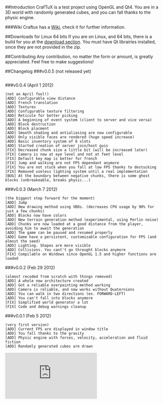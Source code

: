 ##Introduction
CrafTuX is a test project using OpenGL and Qt4. You are in a 3D world with randomly generated cubes, and you can fall thanks to the physic engine.

###Wiki
Craftux has a [Wiki](https://github.com/Glycaa/CrafTuX/wiki), check it for further information.

##Downloads for Linux 64 bits
If you are on Linux, and 64 bits, there is a build for you at the [download section](https://github.com/Glycaa/CrafTuX/downloads).
You must have Qt librairies installed, since they are not provided in the zip.

##Contributing
Any contribution, no matter the form or amount, is greatly appreciated. Feel free to make suggestions!

##Changelog
###v0.0.5 (not released yet)
```

```
###v0.0.4 (April 1 2012)
```
(not an April fool!)
[ADD] Configurable view distance
[ADD] French translation
[ADD] Textures
[ADD] Configurable texture filtering
[ADD] Reticule for better picking
[ADD] A beginning of event system (client to server and vice versa)
[ADD] Block destruction
[ADD] Block placment
[ADD] Smooth shading and antialiasing are now configurable
[ADD] Only visible faces are rendered (huge speed increase)
[ADD] Basic inventory system of 8 slots
[ADD] Started creation of server join/host guis
[FIX] Decreased chunk size a little bit (will be increased later)
[FIX] Camera is now at eye level and not at feet level
[FIX] Default key map is better for french
[FIX] Jump and walking are not FPS dependant anymore
[FIX] You are not stuck when you fall at low FPS thanks to destucking
[FIX] Removed useless lighting system until a real implementation
[BUG] At the boundary between negative chunks, there is some ghost blocks (unbreakeable, breaks physic...)
```
###v0.0.3 (March 7 2012)
```
(the biggest step forward for the moment)
[ADD] Jump
[ADD] New drawing method using VBOs. (decreases CPU usage by 90% for just a few chunks)
[ADD] Blocks now have colors
[ADD] New terrain generation method (experimental, using Perlin noise)
[ADD] Chunks are now loaded at a good distance from the player, avoiding him to await the generation
[ADD] The game can be paused and resumed properly
[ADD] Game have a persistent, customizable configuration for FPS (and almost the seed)
[ADD] Lighting. Shapes are more visible
[ADD] Collisions. You cant't go throught blocks anymore
[FIX] Compilable on Windows since OpenGL 1.5 and higher functions are loaded
```
###v0.0.2 (Feb 29 2012)
```
(almost recoded from scratch with things removed)
[ADD] A whole new architecture created
[ADD] Got a reliable overpainting method working
[ADD] Camera is reliable, and now works without Quaternions
[ADD] You can walk in two directions (ex. FORWARD-LEFT)
[ADD] You can't fall into blocks anymore
[FIX] Simplified world generator a lot
[FIX] Code and debug warnings cleanup
```
###v0.0.1 (Feb 5 2012)
```
(very first version)
[ADD] Current FPS are displayed in window title
[ADD] You fall thanks to the gravity
[ADD] Physic engine with forces, velocity, acceleration and fluid fiction
[ADD] Randomly generated cubes are drawn
```
![](http://piwik.lesdofusiensdediamant.com/piwik.php?idsite=4&amp;rec=1)